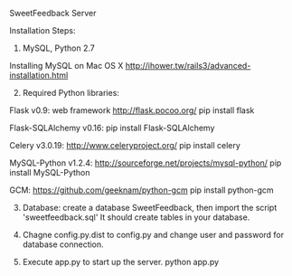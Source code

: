 SweetFeedback Server

Installation Steps:

1. MySQL, Python 2.7

Installing MySQL on Mac OS X
http://ihower.tw/rails3/advanced-installation.html

2. Required Python libraries:

Flask v0.9: web framework 
http://flask.pocoo.org/
pip install flask

Flask-SQLAlchemy v0.16:
pip install Flask-SQLAlchemy

Celery v3.0.19:
http://www.celeryproject.org/
pip install celery

MySQL-Python v1.2.4:
http://sourceforge.net/projects/mysql-python/
pip install MySQL-Python

GCM:
https://github.com/geeknam/python-gcm
pip install python-gcm

3. Database:
create a database SweetFeedback, then import the script 'sweetfeedback.sql'
It should create tables in your database.


4. Chagne config.py.dist to config.py and change user and password for database connection.


5. Execute app.py to start up the server.
python app.py

